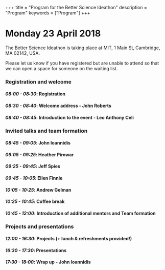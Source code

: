 +++
title = "Program for the Better Science Ideathon"
description = "Program"
keywords = ["Program"]
+++

# Monday 23 April 2018

The Better Science Ideathon is taking place at MIT, 1 Main St, Cambridge, MA 02142, USA.

Please let us know if you have registered but are unable to attend so that we can open a space for someone on the waiting list.

### Registration and welcome

#### *08:00 - 08:30*: Registration  
#### *08:30 - 08:40*: Welcome address - John Roberts
#### *08:40 - 08:45*: Introduction to the event - Leo Anthony Celi

### Invited talks and team formation

#### *08:45 - 09:05*: John Ioannidis
#### *09:05 - 09:25*: Heather Pirowar  
#### *09:25 - 09:45*: Jeff Spies
#### *09:45 - 10:05*: Ellen Finnie
#### *10:05 - 10:25*: Andrew Gelman
#### *10:25 - 10:45*: Coffee break  
#### *10:45 - 12:00*: Introduction of additional mentors and Team formation

### Projects and presentations

#### *12:00 - 16:30*: Projects (+ lunch & refreshments provided!)
#### *16:30 - 17:30*: Presentations
#### *17:30 - 18:00*: Wrap up - John Ioannidis
<br />
